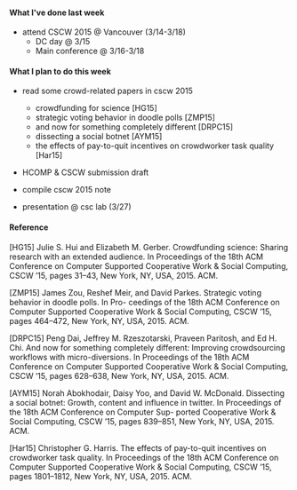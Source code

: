 #### What I've done last week
- attend CSCW 2015 @ Vancouver (3/14-3/18)
  - DC day @ 3/15
  - Main conference @ 3/16-3/18
  
#### What I plan to do this week
- read some crowd-related papers in cscw 2015
  - crowdfunding for science [HG15]
  - strategic voting behavior in doodle polls [ZMP15]
  - and now for something completely different [DRPC15]
  - dissecting a social botnet [AYM15]
  - the effects of pay-to-quit incentives on crowdworker task quality [Har15]

- HCOMP & CSCW submission draft
- compile cscw 2015 note
- presentation @ csc lab (3/27)

#### Reference
[HG15] Julie S. Hui and Elizabeth M. Gerber. Crowdfunding science: Sharing research with an extended audience. In Proceedings of the 18th ACM Conference on Computer Supported Cooperative Work &#38; Social Computing, CSCW ’15, pages 31–43, New York, NY, USA, 2015. ACM.

[ZMP15] James Zou, Reshef Meir, and David Parkes. Strategic voting behavior in doodle polls. In Pro- ceedings of the 18th ACM Conference on Computer Supported Cooperative Work &#38; Social Computing, CSCW ’15, pages 464–472, New York, NY, USA, 2015. ACM.

[DRPC15] Peng Dai, Jeffrey M. Rzeszotarski, Praveen Paritosh, and Ed H. Chi. And now for something completely different: Improving crowdsourcing workflows with micro-diversions. In Proceedings of the 18th ACM Conference on Computer Supported Cooperative Work &#38; Social Computing, CSCW ’15, pages 628–638, New York, NY, USA, 2015. ACM.

[AYM15] Norah Abokhodair, Daisy Yoo, and David W. McDonald. Dissecting a social botnet: Growth, content and influence in twitter. In Proceedings of the 18th ACM Conference on Computer Sup- ported Cooperative Work &#38; Social Computing, CSCW ’15, pages 839–851, New York, NY, USA, 2015. ACM.

[Har15] Christopher G. Harris. The effects of pay-to-quit incentives on crowdworker task quality. In Proceedings of the 18th ACM Conference on Computer Supported Cooperative Work &#38; Social Computing, CSCW ’15, pages 1801–1812, New York, NY, USA, 2015. ACM.
